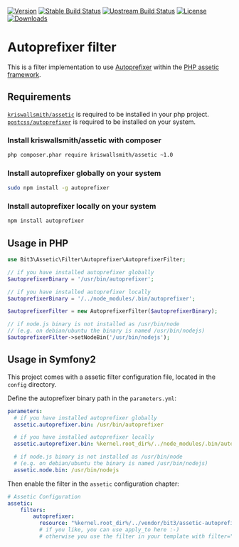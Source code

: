 [![Version](http://img.shields.io/packagist/v/bit3/assetic-autoprefixer.svg?style=flat-square)](https://packagist.org/packages/bit3/assetic-autoprefixer)
[![Stable Build Status](http://img.shields.io/travis/bit3/assetic-autoprefixer/master.svg?style=flat-square)](https://travis-ci.org/bit3/assetic-autoprefixer)
[![Upstream Build Status](http://img.shields.io/travis/bit3/assetic-autoprefixer/develop.svg?style=flat-square)](https://travis-ci.org/bit3/assetic-autoprefixer)
[![License](http://img.shields.io/packagist/l/bit3/assetic-autoprefixer.svg?style=flat-square)](https://github.com/bit3/assetic-autoprefixer/blob/master/LICENSE)
[![Downloads](http://img.shields.io/packagist/dt/bit3/assetic-autoprefixer.svg?style=flat-square)](https://packagist.org/packages/bit3/assetic-autoprefixer)

Autoprefixer filter
===================

This is a filter implementation to use [Autoprefixer](https://github.com/postcss/autoprefixer)
within the [PHP assetic framework](https://github.com/kriswallsmith/assetic).

Requirements
------------

[`kriswallsmith/assetic`](https://github.com/kriswallsmith/assetic) is required to be installed in your php project.
[`postcss/autoprefixer`](https://github.com/postcss/autoprefixer) is required to be installed on your system.

### Install kriswallsmith/assetic with composer

```bash
php composer.phar require kriswallsmith/assetic ~1.0
```

### Install autoprefixer globally on your system

```bash
sudo npm install -g autoprefixer
```

### Install autoprefixer locally on your system

```bash
npm install autoprefixer
```

Usage in PHP
------------

```php
use Bit3\Assetic\Filter\Autoprefixer\AutoprefixerFilter;

// if you have installed autoprefixer globally
$autoprefixerBinary = '/usr/bin/autoprefixer';

// if you have installed autoprefixer locally
$autoprefixerBinary = '/../node_modules/.bin/autoprefixer';

$autoprefixerFilter = new AutoprefixerFilter($autoprefixerBinary);

// if node.js binary is not installed as /usr/bin/node
// (e.g. on debian/ubuntu the binary is named /usr/bin/nodejs)
$autoprefixerFilter->setNodeBin('/usr/bin/nodejs');
```

Usage in Symfony2
-----------------

This project comes with a assetic filter configuration file, located in the `config` directory.

Define the autoprefixer binary path in the `parameters.yml`:

```yaml
parameters:
  # if you have installed autoprefixer globally
  assetic.autoprefixer.bin: /usr/bin/autoprefixer

  # if you have installed autoprefixer locally
  assetic.autoprefixer.bin: %kernel.root_dir%/../node_modules/.bin/autoprefixer

  # if node.js binary is not installed as /usr/bin/node
  # (e.g. on debian/ubuntu the binary is named /usr/bin/nodejs)
  assetic.node.bin: /usr/bin/nodejs
```

Then enable the filter in the `assetic` configuration chapter:

```yaml
# Assetic Configuration
assetic:
    filters:
        autoprefixer:
          resource: "%kernel.root_dir%/../vendor/bit3/assetic-autoprefixer/config/autoprefixer.xml"
          # if you like, you can use apply_to here :-)
          # otherwise you use the filter in your template with filter="autoprefixer"
```
